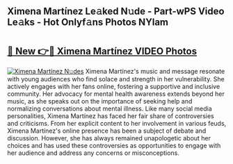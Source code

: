 ## Ximena Martínez Le𝚊ked N𝚞de - Part-wPS Video Le𝚊ks - Hot Onlyf𝚊ns Photos NYlam

# <h2><a href="http://ab45079.deff.icu/?id=Ximena+Mart%c3%adnez">🔗 New 👉🔴 Ximena Martínez VIDEO Photos</a></h2>

[![Ximena Martínez N𝚞des](https://i.imgur.com/rIISA9y.gif)](http://ab45079.deff.icu/?id=Ximena+Mart%c3%adnez)
Ximena Martínez's music and message resonate with young audiences who find solace and strength in her vulnerability. She actively engages with her fans online, fostering a supportive and inclusive community. Her advocacy for mental health awareness extends beyond her music, as she speaks out on the importance of seeking help and normalizing conversations about mental illness. Like many social media personalities, Ximena Martínez has faced her fair share of controversies and criticisms. From her explicit content to her involvement in various feuds, Ximena Martínez's online presence has been a subject of debate and discussion. However, she has always remained unapologetic about her choices and has used these controversies as opportunities to engage with her audience and address any concerns or misconceptions.

